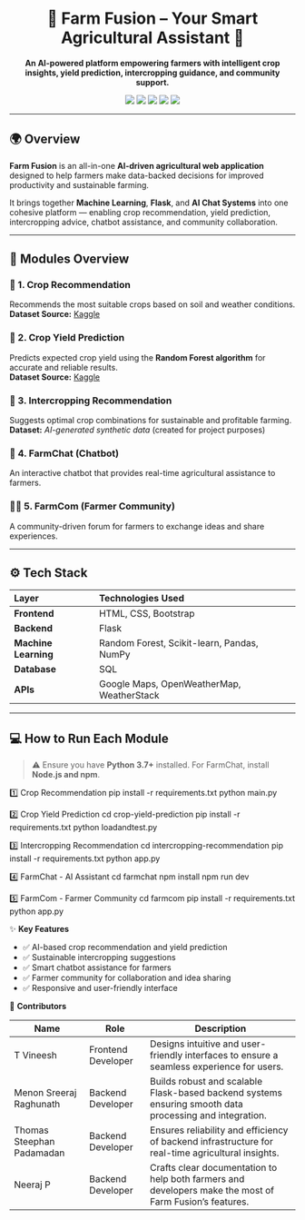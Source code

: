 <!-- Banner Section -->

<h1 align="center">🌾 Farm Fusion – Your Smart Agricultural Assistant 🌱</h1>

<p align="center">
  <b>An AI-powered platform empowering farmers with intelligent crop insights, yield prediction, intercropping guidance, and community support.</b>
</p>

<p align="center">
  <img src="https://img.shields.io/badge/Python-3.7%2B-blue?logo=python" />
  <img src="https://img.shields.io/badge/Flask-Backend-green?logo=flask" />
  <img src="https://img.shields.io/badge/Machine%20Learning-Random%20Forest-orange?logo=scikitlearn" />
  <img src="https://img.shields.io/badge/Frontend-HTML%2C%20CSS%2C%20Bootstrap-blueviolet?logo=html5" />
  <img src="https://img.shields.io/badge/Database-SQL-lightgrey?logo=sqlite" />
</p>

---

## 🌍 Overview

**Farm Fusion** is an all-in-one **AI-driven agricultural web application** designed to help farmers make data-backed decisions for improved productivity and sustainable farming.

It brings together **Machine Learning**, **Flask**, and **AI Chat Systems** into one cohesive platform — enabling crop recommendation, yield prediction, intercropping advice, chatbot assistance, and community collaboration.

---

## 🚀 Modules Overview

### 🌱 1. Crop Recommendation  
Recommends the most suitable crops based on soil and weather conditions.  
**Dataset Source:** [Kaggle](https://www.kaggle.com/)

### 🌾 2. Crop Yield Prediction  
Predicts expected crop yield using the **Random Forest algorithm** for accurate and reliable results.  
**Dataset Source:** [Kaggle](https://www.kaggle.com/)

### 🌿 3. Intercropping Recommendation  
Suggests optimal crop combinations for sustainable and profitable farming.  
**Dataset:** *AI-generated synthetic data* (created for project purposes)

### 💬 4. FarmChat (Chatbot)  
An interactive chatbot that provides real-time agricultural assistance to farmers.

### 👨‍🌾 5. FarmCom (Farmer Community)  
A community-driven forum for farmers to exchange ideas and share experiences.

---

## ⚙️ Tech Stack

| Layer | Technologies Used |
|:--|:--|
| **Frontend** | HTML, CSS, Bootstrap |
| **Backend** | Flask |
| **Machine Learning** | Random Forest, Scikit-learn, Pandas, NumPy |
| **Database** | SQL |
| **APIs** | Google Maps, OpenWeatherMap, WeatherStack |

---

## 💻 How to Run Each Module

> ⚠️ Ensure you have **Python 3.7+** installed. For FarmChat, install **Node.js and npm**.

1️⃣  Crop Recommendation
pip install -r requirements.txt
python main.py

2️⃣ Crop Yield Prediction
cd crop-yield-prediction
pip install -r requirements.txt
python loadandtest.py

3️⃣ Intercropping Recommendation
cd intercropping-recommendation
pip install -r requirements.txt
python app.py

4️⃣ FarmChat - AI Assistant
cd farmchat
npm install
npm run dev

5️⃣ FarmCom - Farmer Community
cd farmcom
pip install -r requirements.txt
python app.py

✨ **Key Features**

- ✅ AI-based crop recommendation and yield prediction
- ✅ Sustainable intercropping suggestions
- ✅ Smart chatbot assistance for farmers
- ✅ Farmer community for collaboration and idea sharing
- ✅ Responsive and user-friendly interface

👥 **Contributors**

| Name                         | Role               | Description                                                                 |
|-------------------------------|------------------|-----------------------------------------------------------------------------|
| T Vineesh                     | Frontend Developer | Designs intuitive and user-friendly interfaces to ensure a seamless experience for users. |
| Menon Sreeraj Raghunath       | Backend Developer  | Builds robust and scalable Flask-based backend systems ensuring smooth data processing and integration. |
| Thomas Steephan Padamadan     | Backend Developer  | Ensures reliability and efficiency of backend infrastructure for real-time agricultural insights. |
| Neeraj P                      | Backend Developer  | Crafts clear documentation to help both farmers and developers make the most of Farm Fusion’s features. |

